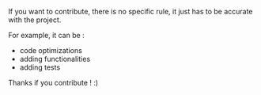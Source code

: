 If you want to contribute, there is no specific rule, it just has to be accurate with the project.

For example, it can be :
- code optimizations
- adding functionalities
- adding tests

Thanks if you contribute ! :)
